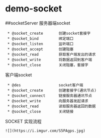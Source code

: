 # demo-socket

##socketServer
服务器端socket

	 * @socket_create		创建socket套接字
	 * @socket_bind			绑定端口
	 * @socket_listen		监听端口
	 * @socket_accept		创建阻塞
	 * @socket_read			获取客户端发出的请求
	 * @socket_write		将数据返回到客户端
	 * @socket_close		关闭阻塞，套接字

客户端socket

	 * @des					socket客户端
	 * @socket_create		创建套接字(通讯节点)
	 * @socket_connect		链接服务器通讯节点
	 * @socket_write		向服务器发起请求
	 * @socket_read			读取服务器返回的数据
	 * @socket_close		关闭链接

SOCKET 实现流程

	![](https://i.imgur.com/S5PAgps.jpg)